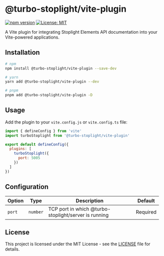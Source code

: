 # @turbo-stoplight/vite-plugin

[![npm version](https://badge.fury.io/js/@turbo-stoplight/vite-plugin.svg)](https://badge.fury.io/js/@turbo-stoplight/vite-plugin)
[![License: MIT](https://img.shields.io/badge/License-MIT-yellow.svg)](https://opensource.org/licenses/MIT)

A Vite plugin for integrating Stoplight Elements API documentation into your Vite-powered applications.

## Installation

```bash
# npm
npm install @turbo-stoplight/vite-plugin --save-dev

# yarn
yarn add @turbo-stoplight/vite-plugin --dev

# pnpm
pnpm add @turbo-stoplight/vite-plugin -D
```

## Usage

Add the plugin to your `vite.config.js` or `vite.config.ts` file:

```js
import { defineConfig } from 'vite'
import turboStoplight from '@turbo-stoplight/vite-plugin'

export default defineConfig({
  plugins: [
    turboStoplight({
      port: 5005
    })
  ]
})
```

## Configuration

| Option | Type | Description | Default |
|--------|------|-------------|---------|
| `port` | `number` | TCP port in which @turbo-stoplight/server is running | Required |

## License
This project is licensed under the MIT License - see the [LICENSE](LICENSE) file for details.

